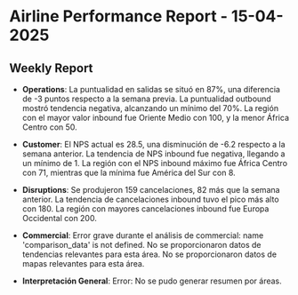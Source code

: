 # Airline Performance Report - 15-04-2025

## Weekly Report

- **Operations**: La puntualidad en salidas se situó en 87%, una diferencia de -3 puntos respecto a la semana previa. La puntualidad outbound mostró tendencia negativa, alcanzando un mínimo del 70%. La región con el mayor valor inbound fue Oriente Medio con 100, y la menor África Centro con 50.

- **Customer**: El NPS actual es 28.5, una disminución de -6.2 respecto a la semana anterior. La tendencia de NPS inbound fue negativa, llegando a un mínimo de 1. La región con el NPS inbound máximo fue África Centro con 71, mientras que la mínima fue América del Sur con 8.

- **Disruptions**: Se produjeron 159 cancelaciones, 82 más que la semana anterior. La tendencia de cancelaciones inbound tuvo el pico más alto con 180. La región con mayores cancelaciones inbound fue Europa Occidental con 200.

- **Commercial**: Error grave durante el análisis de commercial: name 'comparison_data' is not defined. No se proporcionaron datos de tendencias relevantes para esta área. No se proporcionaron datos de mapas relevantes para esta área.

- **Interpretación General**: Error: No se pudo generar resumen por áreas.

